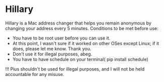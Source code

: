 # Hillary
Hillary is a Mac address changer that helps you remain anonymous by changing your address every 5 minutes. Conditions to be met before use:
 * You have to be root user before you can use it.
 * At this point, I wasn't sure if it worked on other OSes except Linux; if it does, please let me know. Thank you.
 * Don't use it for illegal purposes, abeg.
 * You have to have schedule on your terminal( pip install schedule)
   
   

 
!!! Pius shouldn't be used for illegal purposes, and I will not be held accountable for any misuse.

